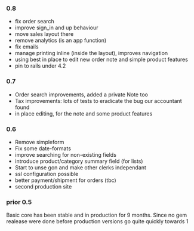 ### 0.8

- fix order search
- improve sign_in and up behaviour
- move sales layout there
- remove analytics (is an app function)
- fix emails
- manage printing inline (inside the layout), improves navigation
- using best in place to edit new order note and simple product features
- pin to rails under 4.2

### 0.7

- Order search improvements, added a private Note too
- Tax improvements: lots of tests to eradicate the bug our accountant found
- in place editing, for the note and some product features

### 0.6

- Remove simpleform
- Fix some date-formats
- improve searching for non-existing fields
- introduce product/category summary field (for lists)
- Start to unse gon and make other clerks independant
- ssl configuration possible
- better payment/shipment for orders (tbc)
- second production site

### prior 0.5

Basic core has been stable and in production for 9 months.
Since no gem realease were done before production versions go quite quickly towards 1
